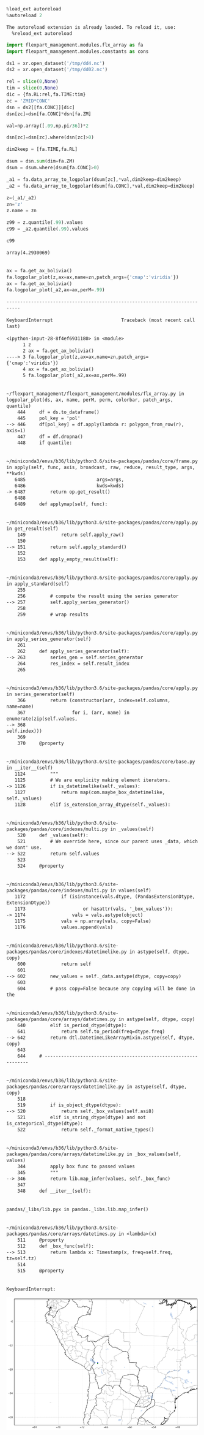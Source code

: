 ```python
%load_ext autoreload
%autoreload 2
```

    The autoreload extension is already loaded. To reload it, use:
      %reload_ext autoreload



```python
import flexpart_management.modules.flx_array as fa
import flexpart_management.modules.constants as cons
```


```python
ds1 = xr.open_dataset('/tmp/dd4.nc')
ds2 = xr.open_dataset('/tmp/dd02.nc')
```


```python
rel = slice(0,None)
tim = slice(0,None)
dic = {fa.RL:rel,fa.TIME:tim}
zc = 'ZMID*CONC'
dsn = ds2[[fa.CONC]][dic]
dsn[zc]=dsn[fa.CONC]*dsn[fa.ZM]
```


```python
val=np.array([.09,np.pi/36])*2
```


```python
dsn[zc]=dsn[zc].where(dsn[zc]>0)
```


```python
dim2keep = [fa.TIME,fa.RL]
```


```python
dsum = dsn.sum(dim=fa.ZM)
dsum = dsum.where(dsum[fa.CONC]>0)
```


```python
_a1 = fa.data_array_to_logpolar(dsum[zc],*val,dim2keep=dim2keep)
_a2 = fa.data_array_to_logpolar(dsum[fa.CONC],*val,dim2keep=dim2keep)

```


```python
z=(_a1/_a2)
zn='z'
z.name = zn
```


```python
z99 = z.quantile(.99).values
c99 = _a2.quantile(.99).values
```


```python
c99
```




    array(4.2930069)




```python

ax = fa.get_ax_bolivia()
fa.logpolar_plot(z,ax=ax,name=zn,patch_args={'cmap':'viridis'})
ax = fa.get_ax_bolivia()
fa.logpolar_plot(_a2,ax=ax,perM=.99)
```


    ---------------------------------------------------------------------------

    KeyboardInterrupt                         Traceback (most recent call last)

    <ipython-input-28-8f4ef6931180> in <module>
          1 z
          2 ax = fa.get_ax_bolivia()
    ----> 3 fa.logpolar_plot(z,ax=ax,name=zn,patch_args={'cmap':'viridis'})
          4 ax = fa.get_ax_bolivia()
          5 fa.logpolar_plot(_a2,ax=ax,perM=.99)


    ~/flexpart_management/flexpart_management/modules/flx_array.py in logpolar_plot(ds, ax, name, perM, perm, colorbar, patch_args, quantile)
        444     df = ds.to_dataframe()
        445     pol_key = 'pol'
    --> 446     df[pol_key] = df.apply(lambda r: polygon_from_row(r), axis=1)
        447     df = df.dropna()
        448     if quantile:


    ~/miniconda3/envs/b36/lib/python3.6/site-packages/pandas/core/frame.py in apply(self, func, axis, broadcast, raw, reduce, result_type, args, **kwds)
       6485                          args=args,
       6486                          kwds=kwds)
    -> 6487         return op.get_result()
       6488 
       6489     def applymap(self, func):


    ~/miniconda3/envs/b36/lib/python3.6/site-packages/pandas/core/apply.py in get_result(self)
        149             return self.apply_raw()
        150 
    --> 151         return self.apply_standard()
        152 
        153     def apply_empty_result(self):


    ~/miniconda3/envs/b36/lib/python3.6/site-packages/pandas/core/apply.py in apply_standard(self)
        255 
        256         # compute the result using the series generator
    --> 257         self.apply_series_generator()
        258 
        259         # wrap results


    ~/miniconda3/envs/b36/lib/python3.6/site-packages/pandas/core/apply.py in apply_series_generator(self)
        261 
        262     def apply_series_generator(self):
    --> 263         series_gen = self.series_generator
        264         res_index = self.result_index
        265 


    ~/miniconda3/envs/b36/lib/python3.6/site-packages/pandas/core/apply.py in series_generator(self)
        366         return (constructor(arr, index=self.columns, name=name)
        367                 for i, (arr, name) in enumerate(zip(self.values,
    --> 368                                                     self.index)))
        369 
        370     @property


    ~/miniconda3/envs/b36/lib/python3.6/site-packages/pandas/core/base.py in __iter__(self)
       1124         """
       1125         # We are explicity making element iterators.
    -> 1126         if is_datetimelike(self._values):
       1127             return map(com.maybe_box_datetimelike, self._values)
       1128         elif is_extension_array_dtype(self._values):


    ~/miniconda3/envs/b36/lib/python3.6/site-packages/pandas/core/indexes/multi.py in _values(self)
        520     def _values(self):
        521         # We override here, since our parent uses _data, which we dont' use.
    --> 522         return self.values
        523 
        524     @property


    ~/miniconda3/envs/b36/lib/python3.6/site-packages/pandas/core/indexes/multi.py in values(self)
       1172             if (isinstance(vals.dtype, (PandasExtensionDtype, ExtensionDtype))
       1173                     or hasattr(vals, '_box_values')):
    -> 1174                 vals = vals.astype(object)
       1175             vals = np.array(vals, copy=False)
       1176             values.append(vals)


    ~/miniconda3/envs/b36/lib/python3.6/site-packages/pandas/core/indexes/datetimelike.py in astype(self, dtype, copy)
        600             return self
        601 
    --> 602         new_values = self._data.astype(dtype, copy=copy)
        603 
        604         # pass copy=False because any copying will be done in the


    ~/miniconda3/envs/b36/lib/python3.6/site-packages/pandas/core/arrays/datetimes.py in astype(self, dtype, copy)
        640         elif is_period_dtype(dtype):
        641             return self.to_period(freq=dtype.freq)
    --> 642         return dtl.DatetimeLikeArrayMixin.astype(self, dtype, copy)
        643 
        644     # ----------------------------------------------------------------


    ~/miniconda3/envs/b36/lib/python3.6/site-packages/pandas/core/arrays/datetimelike.py in astype(self, dtype, copy)
        518 
        519         if is_object_dtype(dtype):
    --> 520             return self._box_values(self.asi8)
        521         elif is_string_dtype(dtype) and not is_categorical_dtype(dtype):
        522             return self._format_native_types()


    ~/miniconda3/envs/b36/lib/python3.6/site-packages/pandas/core/arrays/datetimelike.py in _box_values(self, values)
        344         apply box func to passed values
        345         """
    --> 346         return lib.map_infer(values, self._box_func)
        347 
        348     def __iter__(self):


    pandas/_libs/lib.pyx in pandas._libs.lib.map_infer()


    ~/miniconda3/envs/b36/lib/python3.6/site-packages/pandas/core/arrays/datetimes.py in <lambda>(x)
        511     @property
        512     def _box_func(self):
    --> 513         return lambda x: Timestamp(x, freq=self.freq, tz=self.tz)
        514 
        515     @property


    KeyboardInterrupt: 



![png](Untitled_files/Untitled_12_1.png)



```python

```


```python

```
